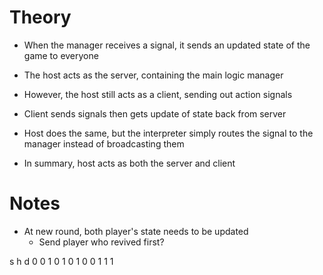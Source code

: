 # Theory

- When the manager receives a signal, it sends an updated state of the game to everyone
- The host acts as the server, containing the main logic manager
- However, the host still acts as a client, sending out action signals
- Client sends signals then gets update of state back from server
- Host does the same, but the interpreter simply routes the signal to the manager instead of broadcasting them

- In summary, host acts as both the server and client

# Notes

- At new round, both player's state needs to be updated
  - Send player who revived first?

s h d
0 0 1
0 1 0
1 0 0
1 1 1
